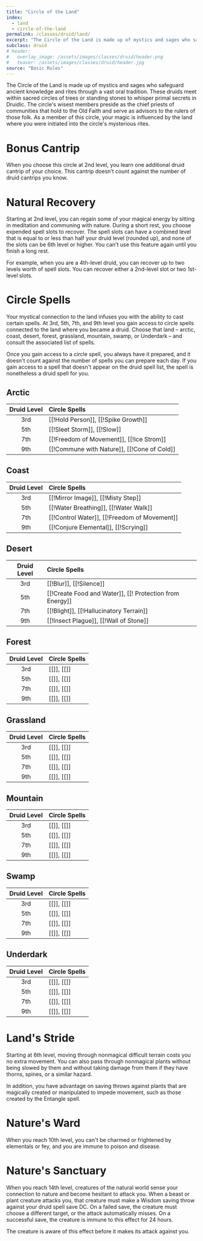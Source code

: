 ```yaml
---
title: "Circle of the Land"
index: 
  - land
  - circle-of-the-land
permalink: /classes/druid/land/
excerpt: "The Circle of the Land is made up of mystics and sages who safeguard ancient knowledge and rites through a vast oral tradition."
subclass: druid
# header:
#   overlay_image: /assets/images/classes/druid/header.png
#   teaser: /assets/images/classes/druid/header.jpg
source: "Basic Rules"
---
```

The Circle of the Land is made up of mystics and sages who safeguard ancient knowledge and rites through a vast oral tradition. These druids meet within sacred circles of trees or standing stones to whisper primal secrets in Druidic. The circle's wisest members preside as the chief priests of communities that hold to the Old Faith and serve as advisors to the rulers of those folk. As a member of this circle, your magic is influenced by the land where you were initiated into the circle's mysterious rites.

# Bonus Cantrip
When you choose this circle at 2nd level, you learn one additional druid cantrip of your choice. This cantrip doesn’t count against the number of druid cantrips you know.

# Natural Recovery
Starting at 2nd level, you can regain some of your magical energy by sitting in meditation and communing with nature. During a short rest, you choose expended spell slots to recover. The spell slots can have a combined level that is equal to or less than half your druid level (rounded up), and none of the slots can be 6th level or higher. You can't use this feature again until you finish a long rest.

For example, when you are a 4th-level druid, you can recover up to two levels worth of spell slots. You can recover either a 2nd-level slot or two 1st-level slots.

# Circle Spells
Your mystical connection to the land infuses you with the ability to cast certain spells. At 3rd, 5th, 7th, and 9th level you gain access to circle spells connected to the land where you became a druid. Choose that land – arctic, coast, desert, forest, grassland, mountain, swamp, or Underdark – and consult the associated list of spells.

Once you gain access to a circle spell, you always have it prepared, and it doesn't count against the number of spells you can prepare each day. If you gain access to a spell that doesn't appear on the druid spell list, the spell is nonetheless a druid spell for you.

## Arctic 

| Druid Level | Circle Spells |
| :--: | :--- |
| 3rd | [[!Hold Person]], [[!Spike Growth]] |
| 5th | [[!Sleet Storm]], [[!Slow]] |
| 7th | [[!Freedom of Movement]], [[!Ice Strom]] |
| 9th | [[!Commune with Nature]], [[!Cone of Cold]] |

## Coast

| Druid Level | Circle Spells |
| :--: | :--- |
| 3rd | [[!Mirror Image]], [[!Misty Step]] |
| 5th | [[!Water Breathing]], [[!Water Walk]] |
| 7th | [[!Control Water]], [[!Freedom of Movement]] |
| 9th | [[!Conjure Elemental]], [[!Scrying]] |

## Desert 

| Druid Level | Circle Spells |
| :--: | :--- |
| 3rd | [[!Blur]], [[!Silence]] |
| 5th | [[!Create Food and Water]], [[! Protection from Energy]] |
| 7th | [[!Blight]], [[!Hallucinatory Terrain]] |
| 9th | [[!Insect Plague]], [[!Wall of Stone]] |

## Forest

| Druid Level | Circle Spells |
| :--: | :--- |
| 3rd | [[]], [[]] |
| 5th | [[]], [[]] |
| 7th | [[]], [[]] |
| 9th | [[]], [[]] |

## Grassland

| Druid Level | Circle Spells |
| :--: | :--- |
| 3rd | [[]], [[]] |
| 5th | [[]], [[]] |
| 7th | [[]], [[]] |
| 9th | [[]], [[]] |

## Mountain 

| Druid Level | Circle Spells |
| :--: | :--- |
| 3rd | [[]], [[]] |
| 5th | [[]], [[]] |
| 7th | [[]], [[]] |
| 9th | [[]], [[]] |

## Swamp 

| Druid Level | Circle Spells |
| :--: | :--- |
| 3rd | [[]], [[]] |
| 5th | [[]], [[]] |
| 7th | [[]], [[]] |
| 9th | [[]], [[]] |

## Underdark

| Druid Level | Circle Spells |
| :--: | :--- |
| 3rd | [[]], [[]] |
| 5th | [[]], [[]] |
| 7th | [[]], [[]] |
| 9th | [[]], [[]] |

# Land's Stride
Starting at 6th level, moving through nonmagical difficult terrain costs you no extra movement. You can also pass through nonmagical plants without being slowed by them and without taking damage from them if they have thorns, spines, or a similar hazard.

In addition, you have advantage on saving throws against plants that are magically created or manipulated to impede movement, such as those created by the Entangle spell.

# Nature's Ward
When you reach 10th level, you can't be charmed or frightened by elementals or fey, and you are immune to poison and disease.

# Nature's Sanctuary
When you reach 14th level, creatures of the natural world sense your connection to nature and become hesitant to attack you. When a beast or plant creature attacks you, that creature must make a Wisdom saving throw against your druid spell save DC. On a failed save, the creature must choose a different target, or the attack automatically misses. On a successful save, the creature is immune to this effect for 24 hours.

The creature is aware of this effect before it makes its attack against you.